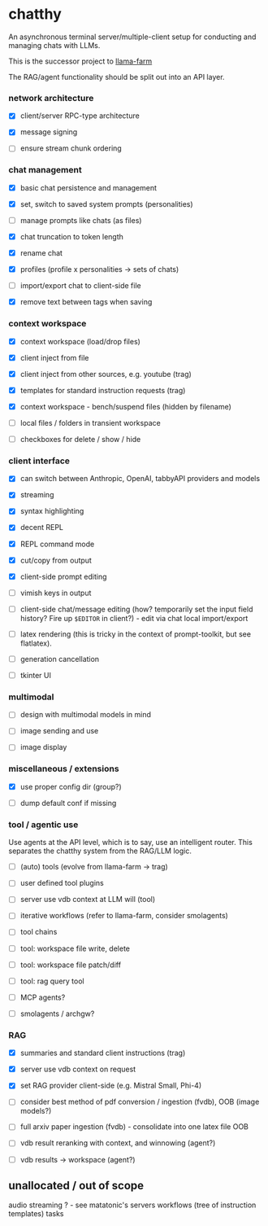 # chatthy

An asynchronous terminal server/multiple-client setup for conducting and managing chats with LLMs.

This is the successor project to [llama-farm](https://github.com/atisharma/llama_farm)

The RAG/agent functionality should be split out into an API layer.


### network architecture

- [x] client/server RPC-type architecture
- [x] message signing
- [ ] ensure stream chunk ordering


### chat management

- [x] basic chat persistence and management
- [x] set, switch to saved system prompts (personalities)
- [ ] manage prompts like chats (as files)
- [x] chat truncation to token length
- [x] rename chat
- [x] profiles (profile x personalities -> sets of chats)
- [ ] import/export chat to client-side file
- [x] remove text between <think> tags when saving


### context workspace

- [x] context workspace (load/drop files)
- [x] client inject from file
- [x] client inject from other sources, e.g. youtube (trag)
- [x] templates for standard instruction requests (trag)
- [x] context workspace - bench/suspend files (hidden by filename)
- [ ] local files / folders in transient workspace
- [ ] checkboxes for delete / show / hide


### client interface

- [x] can switch between Anthropic, OpenAI, tabbyAPI providers and models
- [x] streaming
- [x] syntax highlighting
- [x] decent REPL
- [x] REPL command mode
- [x] cut/copy from output
- [x] client-side prompt editing
- [ ] vimish keys in output
- [ ] client-side chat/message editing (how? temporarily set the input field history? Fire up `$EDITOR` in client?)
        - edit via chat local import/export
- [ ] latex rendering (this is tricky in the context of prompt-toolkit, but see flatlatex).
- [ ] generation cancellation
- [ ] tkinter UI


### multimodal

- [ ] design with multimodal models in mind
- [ ] image sending and use
- [ ] image display


### miscellaneous / extensions

- [x] use proper config dir (group?)
- [ ] dump default conf if missing


### tool / agentic use

Use agents at the API level, which is to say, use an intelligent router.
This separates the chatthy system from the RAG/LLM logic.

- [ ] (auto) tools (evolve from llama-farm -> trag)
- [ ] user defined tool plugins
- [ ] server use vdb context at LLM will (tool)
- [ ] iterative workflows (refer to llama-farm, consider smolagents)
- [ ] tool chains
- [ ] tool: workspace file write, delete
- [ ] tool: workspace file patch/diff
- [ ] tool: rag query tool
- [ ] MCP agents?
- [ ] smolagents / archgw?


### RAG

- [x] summaries and standard client instructions (trag)
- [x] server use vdb context on request
- [x] set RAG provider client-side (e.g. Mistral Small, Phi-4)
- [ ] consider best method of pdf conversion / ingestion (fvdb), OOB (image models?)
- [ ] full arxiv paper ingestion (fvdb) - consolidate into one latex file OOB
- [ ] vdb result reranking with context, and winnowing (agent?)
- [ ] vdb results -> workspace (agent?)


## unallocated / out of scope

audio streaming ? - see matatonic's servers
workflows (tree of instruction templates)
tasks
